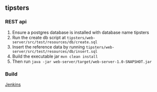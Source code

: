 ## tipsters

### REST api

1. Ensure a postgres database is installed with database name tipsters
2. Run the create db script at ```tipsters/web-server/src/test/resources/db/create.sql```
3. Insert the reference data by running ```tipsters/web-server/src/test/resources/db/insert.sql```
4. Build the executable jar ```mvn clean install```
5. Then run ```java -jar web-server/target/web-server-1.0-SNAPSHOT.jar```

### Build

[Jenkins](http://52.49.153.186:8080/)
